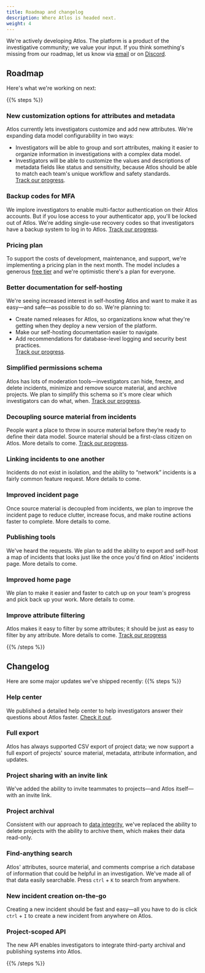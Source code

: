```yaml
---
title: Roadmap and changelog
description: Where Atlos is headed next.
weight: 4
---
```


We're actively developing Atlos. The platform is a product of the investigative community; we value your input. If you think something's missing from our roadmap, let us know via [email](mailto:contact@atlos.org) or on [Discord](https://discord.gg/gqCcHc9Gav).

## Roadmap
Here's what we're working on next:

{{% steps %}}

### New customization options for attributes and metadata
Atlos currently lets investigators customize and add new attributes. We're expanding data model configurability in two ways:
- Investigators will be able to group and sort attributes, making it easier to organize information in investigations with a complex data model.
- Investigators will be able to customize the values and descriptions of metadata fields like status and sensitivity, because Atlos should be able to match each team's unique workflow and safety standards.\
[Track our progress](https://github.com/atlosdotorg/atlos/milestone/15).

### Backup codes for MFA
We implore investigators to enable multi-factor authentication on their Atlos accounts. But if you lose access to your authenticator app, you'll
be locked out of Atlos. We're adding single-use recovery codes so that investigators have a backup system to log in to Atlos. [Track our progress](https://github.com/atlosdotorg/atlos/milestone/10).

### Pricing plan 
To support the costs of development, maintenance, and support, we're implementing a pricing plan in the next month. The model includes a generous [free tier](/overview/pricing/) and we're optimistic there's a plan for everyone. 

### Better documentation for self-hosting
We're seeing increased interest in self-hosting Atlos and want to make it as easy—and safe—as possible to do so. We're planning to:
- Create named releases for Atlos, so organizations know what they're getting when they deploy a new version of the platform.
- Make our self-hosting documentation easier to navigate.
- Add recommendations for database-level logging and security best practices.\
[Track our progress](https://github.com/atlosdotorg/atlos/milestone/18).

### Simplified permissions schema
Atlos has lots of moderation tools—investigators can hide, freeze, and delete incidents, minimize and remove source material, and archive projects. We plan to simplify this schema so it's more clear which investigators can do what, when. [Track our progress](https://github.com/atlosdotorg/atlos/milestone/14).

### Decoupling source material from incidents
People want a place to throw in source material before they’re ready to define their data model. Source material should be a first-class citizen on Atlos. More details to come. [Track our progress](https://github.com/atlosdotorg/atlos/milestone/19).

### Linking incidents to one another
Incidents do not exist in isolation, and the ability to “network” incidents is a fairly common feature request. More details to come.

### Improved incident page
Once source material is decoupled from incidents, we plan to improve the incident page to reduce clutter, increase focus, and make routine actions faster to complete. More details to come. 

### Publishing tools 
We've heard the requests. We plan to add the ability to export and self-host a map of incidents that looks just like the once you'd find on Atlos' incidents page. More details to come.

### Improved home page
We plan to make it easier and faster to catch up on your team's progress and pick back up your work. More details to come.

### Improve attribute filtering
Atlos makes it easy to filter by some attributes; it should be just as easy to filter by any attribute. More details to come. [Track our progress](https://github.com/atlosdotorg/atlos/milestone/20)

{{% /steps %}}


## Changelog
Here are some major updates we've shipped recently:
{{% steps %}}

### Help center
We published a detailed help center to help investigators answer their questions about Atlos faster. [Check it out](https://docs.atlos.org).

### Full export
Atlos has always supported CSV export of project data; we now support a full export of projects' source material, metadata, attribute information, and updates. 

### Project sharing with an invite link
We've added the ability to invite teammates to projects—and Atlos itself—with an invite link. 

### Project archival
Consistent with our approach to [data integrity](/incidents/#delete-an-incident), we've replaced the ability to delete projects with the ability to archive them, which makes their data read-only.

### Find-anything search
Atlos' attributes, source material, and comments comprise a rich database of information that could be helpful in an investigation. We've made all of that data easily searchable. Press `ctrl` + `K` to search from anywhere.

### New incident creation on-the-go
Creating a new incident should be fast and easy—all you have to do is click `ctrl` + `I` to create a new incident from anywhere on Atlos. 

### Project-scoped API
The new API enables investigators to integrate third-party archival and publishing systems into Atlos.

{{% /steps %}}